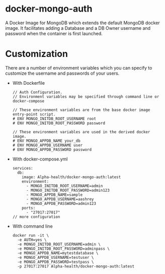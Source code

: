 # docker-mongo-auth
A Docker Image for MongoDB which extends the default MongoDB docker image.
It facilitates adding a Database and a DB Owner username and password when the container is first launched.

# Customization
There are a number of environment variables which you can specify to customize the username and passwords of your users. 

- With Dockerfile
  ```
  // Auth Configuration.
  // Environment variables may be specified through command line or docker-compose

  // These environment variables are from the base docker image entry-point script. 
  # ENV MONGO_INITDB_ROOT_USERNAME root
  # ENV MONGO_INITDB_ROOT_PASSWORD password

  // These environment variables are used in the derived docker image. 
  # ENV MONGO_APPDB_NAME your_db
  # ENV MONGO_APPDB_USERNAME user
  # ENV MONGO_APPDB_PASSWORD password
  ```
  
- With docker-compose.yml
  ```
  services:
    db:
      image: Alpha-health/docker-mongo-auth:latest
      environment:
        - MONGO_INITDB_ROOT_USERNAME=admin
        - MONGO_INITDB_ROOT_PASSWORD=admin123
        - MONGO_APPDB_NAME=sample
        - MONGO_APPDB_USERNAME=aashrey
        - MONGO_APPDB_PASSWORD=admin123
      ports:
        - "27017:27017"
  // more configuration
  ```

- With command line
  ```
  docker run -it \
    -e AUTH=yes \
    -e MONGO_INITDB_ROOT_USERNAME=admin \
    -e MONGO_INITDB_ROOT_PASSWORD=adminpass \
    -e MONGO_APPDB_NAME=mytestdatabase \
    -e MONGO_APPDB_USERNAME=testuser \
    -e MONGO_APPDB_PASSWORD=testpass \
    -p 27017:27017 Alpha-health/docker-mongo-auth:latest
  ```

